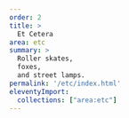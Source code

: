 ```yaml
---
order: 2
title: >
  Et Cetera
area: etc
summary: >
  Roller skates,
  foxes,
  and street lamps.
permalink: '/etc/index.html'
eleventyImport:
  collections: ["area:etc"]
---
```

